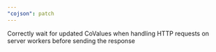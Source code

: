 ```yaml
---
"cojson": patch
---
```


Correctly wait for updated CoValues when handling HTTP requests on server workers before sending the response
